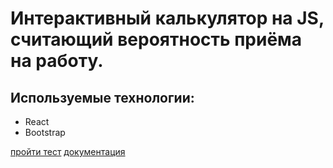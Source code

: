 # Интерактивный калькулятор на JS, считающий вероятность приёма на работу.

## Используемые технологии: 
- React
- Bootstrap

 [пройти тест](https://tasker-frontend.herokuapp.com/)
 [документация](https://docs.google.com/document/d/1DmcnQjrJfkbbmFD_URMRM6hh6rQO0OliGTWx2fF-vMs/edit)


